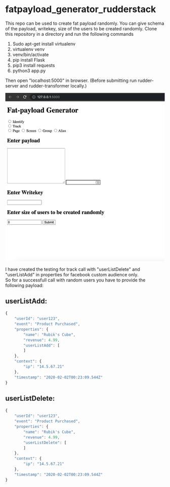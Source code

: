 # fatpayload_generator_rudderstack
This repo can be used to create fat payload randomly. You can give schema of the payload, writekey, size of the users to be created randomly.
Clone this repository in a directory and run the following commands
1. Sudo apt-get install virtualenv 
2. virtualenv venv
3. venv/bin/activate
4. pip install Flask
5. pip3 install requests
6. python3 app.py

Then open "localhost:5000" in browser.
(Before submitting run rudder-server and rudder-transformer locally.)

![alt text](https://github.com/ItsSudip/fatpayload_generator_rudderstack/blob/main/assets/Screenshot%202021-07-09%20at%204.22.10%20PM.png?raw=true)

I have created the testing for track call with "userListDelete" and "userListAdd" in properties for facebook custom audience only. <br/>
So for a successfull call with random users you have to provide the following payload:
## userListAdd:
```javascript
{
    "userId": "user123",
    "event": "Product Purchased",
    "properties": {
        "name": "Rubik's Cube",
        "revenue": 4.99,
        "userListAdd": [
        ]
    },
    "context": {
        "ip": "14.5.67.21"
    },
    "timestamp": "2020-02-02T00:23:09.544Z"
}
```
## userListDelete:
```javascript
{
    "userId": "user123",
    "event": "Product Purchased",
    "properties": {
        "name": "Rubik's Cube",
        "revenue": 4.99,
        "userListDelete": [
        ]
    },
    "context": {
        "ip": "14.5.67.21"
    },
    "timestamp": "2020-02-02T00:23:09.544Z"
}
```
